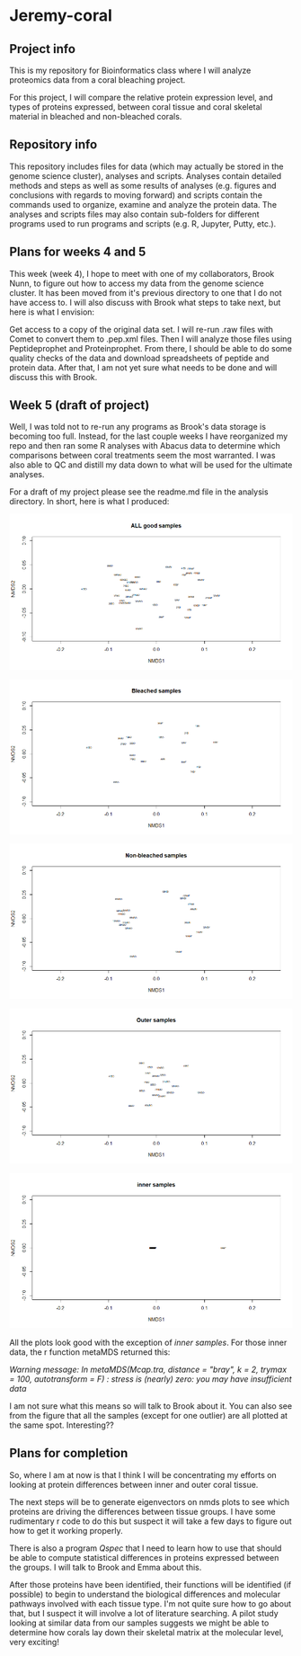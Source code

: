 # Jeremy-coral

## Project info
This is my repository for Bioinformatics class where I will analyze proteomics data from a coral bleaching project.

For this project, I will compare the relative protein expression level, and types of proteins expressed, between coral tissue and coral skeletal material in bleached and non-bleached corals. 

## Repository info
This repository includes files for data (which may actually be stored in the genome science cluster), analyses and scripts. Analyses contain detailed methods and steps as well as some results of analyses (e.g. figures and conclusions with regards to moving forward) and scripts contain the commands used to organize, examine and analyze the protein data. The analyses and scripts files may also contain sub-folders for different programs used to run programs and scripts (e.g. R, Jupyter, Putty, etc.).

## Plans for weeks 4 and 5

This week (week 4), I hope to meet with one of my collaborators, Brook Nunn, to figure out how to access my data from the genome science cluster. It has been moved from it's previous directory to one that I do not have access to. I will also discuss with Brook what steps to take next, but here is what I envision:

Get access to a copy of the original data set. I will re-run .raw files with Comet to convert them to .pep.xml files. Then I will analyze those files using Peptideprophet and Proteinprophet. From there, I should be able to do some quality checks of the data and download spreadsheets of peptide and protein data. After that, I am not yet sure what needs to be done and will discuss this with Brook.

## Week 5 (draft of project)

Well, I was told not to re-run any programs as Brook's data storage is becoming too full. Instead, for the last couple weeks I have reorganized my repo and then ran some R analyses with Abacus data to determine which comparisons between coral treatments seem the most warranted. I was also able to QC and distill my data down to what will be used for the ultimate analyses.
 

For a draft of my project please see the readme.md file in the analysis directory. In short, here is what I produced:


![](https://github.com/Jeremyfishb/Jeremy-coral/blob/master/scripts/R/figures_Abacus_analysis/all_good_samples.png)

![](https://github.com/Jeremyfishb/Jeremy-coral/blob/master/scripts/R/figures_Abacus_analysis/bleached_samples.png)

![](https://github.com/Jeremyfishb/Jeremy-coral/blob/master/scripts/R/figures_Abacus_analysis/non_bleached_samples.png)

![](https://github.com/Jeremyfishb/Jeremy-coral/blob/master/scripts/R/figures_Abacus_analysis/outer_samples.png)

![](https://github.com/Jeremyfishb/Jeremy-coral/blob/master/scripts/R/figures_Abacus_analysis/inner_samples.png)

All the plots look good with the exception of *inner samples*. For those inner data, the r function metaMDS returned this:

*Warning message:
In metaMDS(Mcap.tra, distance = "bray", k = 2, trymax = 100, autotransform = F) :
  stress is (nearly) zero: you may have insufficient data*

I am not sure what this means so will talk to Brook about it. You can also see from the figure that all the samples (except for one outlier) are all plotted at the same spot. Interesting??


## Plans for completion

So, where I am at now is that I think I will be concentrating my efforts on looking at protein differences between inner and outer coral tissue.

The next steps will be to generate eigenvectors on nmds plots to see which proteins are driving the differences between tissue groups. I have some rudimentary r code to do this but suspect it will take a few days to figure out how to get it working properly. 

There is also a program *Qspec* that I need to learn how to use that should be able to compute statistical differences in proteins expressed between the groups. I will talk to Brook and Emma about this.

After those proteins have been identified, their functions will be identified (if possible) to begin to understand the biological differences and molecular pathways involved with each tissue type. I'm not quite sure how to go about that, but I suspect it will involve a lot of literature searching. A pilot study looking at similar data from our samples suggests we might be able to determine how corals lay down their skeletal matrix at the molecular level, very exciting!
 


